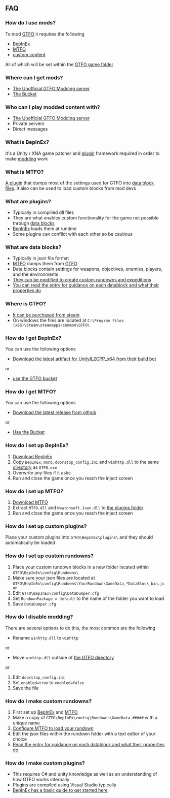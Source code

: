 ## FAQ

### How do I use mods?
To mod [GTFO](#where-is-gtfo) it requires the following
* [BepInEx](#what-is-bepinex)
* [MTFO](#what-is-mtfo)
* [custom content](#where-can-i-get-mods)

All of which will be set within the [GTFO game folder](#where-is-gtfo)

### Where can I get mods?
* [The Unofficial GTFO Modding server](https://discord.gg/rRMPtv4FAh)
* [The Bucket](https://github.com/GTFO-Modding/Bucket)

### Who can I play modded content with?
* [The Unofficial GTFO Modding server](https://discord.gg/rRMPtv4FAh)
* Private servers
* Direct messages

### What is BepInEx?
It's a Unity / XNA game patcher and [plugin](#what-are-plugins) framework required in order to make [modding](#how-do-i-use-mods) work

### What is MTFO?
[A plugin](#what-are-plugins) that dumps most of the settings used for GTFO into [data block files](#what-are-data-blocks). It also can be used to load custom blocks from mod devs

### What are plugins?
* Typically in compilled dll files
* They are what enables custom functionality for the game not possible through [data blocks](#what-are-data-blocks)
* [BepInEx](#what-is-bepinex) loads them at runtime
* Some plugins can conflict with each other so be cautious

### What are data blocks?
* Typically in json file format
* [MTFO](#what-is-mtfo) dumps them from [GTFO](#where-is-gtfo)
* Data blocks contain settings for weapons, objectives, enemies, players, and the environments
* [They can be modified to create custom rundowns and expeditions](#how-do-I-make-custom-rundowns)
* [You can read the entry for guidance on each datablock and what their properties do](../..#Datablock)

### Where is GTFO?
* [It can be purchased from steam](https://store.steampowered.com/app/493520/GTFO/)
* On windows the files are located at `C:\Program Files (x86)\Steam\steamapps\common\GTFO\`

### How do I get BepInEx?
You can use the following options
* [Download the latest artifact for UnityIL2CPP_x64 from their build bot](https://builds.bepis.io/projects/bepinex_be)

or
* [use the GTFO bucket](https://github.com/GTFO-Modding/Bucket)

### How do I get MTFO?
You can use the following options
* [Download the latest release from github](https://github.com/GTFO-Modding/MTFO/releases/latest)

or
* [Use the Bucket](https://github.com/GTFO-Modding/Bucket)

### How do I set up BepInEx?
1. [Download BepInEx](#how-do-i-get-bepinex)
2. Copy `BepInEx`, `mono`, `doorstop_config.ini` and `winhttp.dll` to the same [directory](#where-is-gtfo) as `GTFO.exe`
3. Overwrite any files if it asks
4. Run and close the game once you reach the inject screen

### How do I set up MTFO?
1. [Download MTFO](#how-do-i-get-mtfo)
2. Extract `MTFO.dll` and `Newtonsoft.Json.dll` to [the plugins folder](#how-do-i-set-up-custom-plugins)
3. Run and close the game once you reach the inject screen

### How do I set up custom plugins?
Place your custom plugins into `GTFO\BepInEx\plugins\` and they should automatically be loaded

### How do I set up custom rundowns?
1. Place your custom rundown blocks in a new folder located within `GTFO\BepInEx\config\Rundowns\`
2. Make sure your json files are located at `GTFO\BepInEx\config\Rundowns\YourRundown\GameData_*DataBlock_bin.json`
3. Edit `GTFO\BepInEx\config\DataDumper.cfg`
4. Set `RundownPackage = default` to the name of the folder you want to load
5. Save `DataDumper.cfg`

### How do I disable modding?
There are several options to do this, the most common are the following
* Rename `winhttp.dll` to `winhttp`

or
* Move `winhttp.dll` outside of [the GTFO directory](#where-is-gtfo)

or
1. Edit `doorstop_config.ini`
2. Set `enabled=true` to `enabled=false`
3. Save the file

### How do I make custom rundowns?
1. First set up [BepInEx](#how-do-i-set-up-bepinex) and [MTFO](#how-do-i-set-up-mtfo)
2. Make a copy of `GTFO\BepInEx\config\Rundowns\GameData_#####` with a unique name
3. [Configure MTFO to load your rundown](#how-do-i-set-up-custom-rundowns)
4. Edit the json files within the rundown folder with a text editor of your choice
5. [Read the entry for guidance on each datablock and what their properties do](../..#Datablock)

### How do I make custom plugins?
* This requires C# and unity knowledge as well as an understanding of how GTFO works internally
* Plugins are compiled using Visual Studio typically
* [BepInEx has a basic guide to get started here](https://github.com/BepInEx/BepInEx/wiki/How-to-make-a-regular-plugin)

